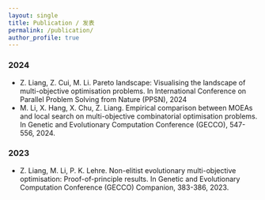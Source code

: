 ```yaml
---
layout: single
title: Publication / 发表
permalink: /publication/
author_profile: true
---
```


### 2024
 - Z. Liang, Z. Cui, M. Li. Pareto landscape: Visualising the landscape of multi-objective optimisation problems. In International Conference on Parallel Problem Solving from Nature (PPSN), 2024
 - M. Li, X. Hang, X. Chu, Z. Liang. Empirical comparison between MOEAs and local search on multi-objective combinatorial optimisation problems. In Genetic and Evolutionary Computation Conference (GECCO), 547-556, 2024.

### 2023
 - Z. Liang,  M. Li, P. K. Lehre. Non-elitist evolutionary multi-objective optimisation: Proof-of-principle results. In Genetic and Evolutionary Computation Conference (GECCO) Companion, 383-386, 2023.